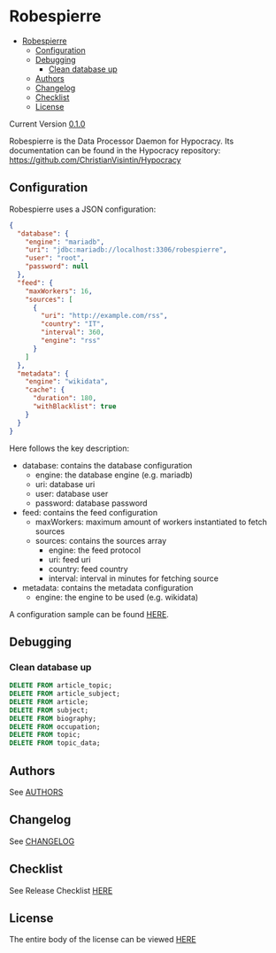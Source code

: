 # Robespierre

- [Robespierre](#robespierre)
  - [Configuration](#configuration)
  - [Debugging](#debugging)
    - [Clean database up](#clean-database-up)
  - [Authors](#authors)
  - [Changelog](#changelog)
  - [Checklist](#checklist)
  - [License](#license)

Current Version [0.1.0](CHANGELOG.md#010)

Robespierre is the Data Processor Daemon for Hypocracy.
Its documentation can be found in the Hypocracy repository: <https://github.com/ChristianVisintin/Hypocracy>

## Configuration

Robespierre uses a JSON configuration:

```json
{
  "database": {
    "engine": "mariadb",
    "uri": "jdbc:mariadb://localhost:3306/robespierre",
    "user": "root",
    "password": null
  },
  "feed": {
    "maxWorkers": 16,
    "sources": [
      {
        "uri": "http://example.com/rss",
        "country": "IT",
        "interval": 360,
        "engine": "rss"
      }
    ]
  },
  "metadata": {
    "engine": "wikidata",
    "cache": {
      "duration": 180,
      "withBlacklist": true
    }
  }
}
```

Here follows the key description:

- database: contains the database configuration
  - engine: the database engine (e.g. mariadb)
  - uri: database uri
  - user: database user
  - password: database password
- feed: contains the feed configuration
  - maxWorkers: maximum amount of workers instantiated to fetch sources
  - sources: contains the sources array
    - engine: the feed protocol
    - uri: feed uri
    - country: feed country
    - interval: interval in minutes for fetching source
- metadata: contains the metadata configuration
  - engine: the engine to be used (e.g. wikidata)

A configuration sample can be found [HERE](./config/default.json).

## Debugging

### Clean database up

```sql
DELETE FROM article_topic;
DELETE FROM article_subject;
DELETE FROM article;
DELETE FROM subject;
DELETE FROM biography;
DELETE FROM occupation;
DELETE FROM topic;
DELETE FROM topic_data;
```

## Authors

See [AUTHORS](AUTHORS.md)

## Changelog

See [CHANGELOG](CHANGELOG.md)

## Checklist

See Release Checklist [HERE](CHECKLIST.md)

## License

The entire body of the license can be viewed [HERE](LICENSE.txt)
